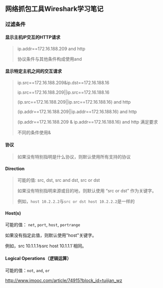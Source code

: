 ## 网络抓包工具Wireshark学习笔记

### 过滤条件

#### 显示主机IP交互的HTTP请求

> ip.addr==172.16.188.209 and http
>
> 协议条件与其他条件构成使用and

#### 显示特定主机之间的交互请求

> ip.src==172.16.188.209&ip.dst==172.16.188.16
>
> ip.src==172.16.188.209||ip.src==172.16.188.16
>
> (ip.src==172.16.188.209||ip.src==172.16.188.16) and http
>
> (ip.addr==172.16.188.209||ip.addr==172.16.188.16) and http  
>
> (ip.addr==172.16.188.209 & ip.addr==172.16.188.16) and http 满足要求
>
> 不同的条件使用&

#### 协议

>  如果没有特别指明是什么协议，则默认使用所有支持的协议

#### Direction

> 可能的值: src, dst, src and dst, src or dst
>
> 如果没有特别指明来源或目的地，则默认使用 “src or dst” 作为关键字。
>
> 例如，`host 10.2.2.2`与`src or dst host 10.2.2.2`是一样的

#### Host(s)

可能的值： `net`, `port`, `host`, `portrange`

如果没有指定此值，则默认使用"host"关键字。

例如，src 10.1.1.1`与`src host 10.1.1.1`相同。

#### Logical Operations（逻辑运算）

可能的值：`not`, `and`, `or` 

<http://www.imooc.com/article/74915?block_id=tuijian_wz> 